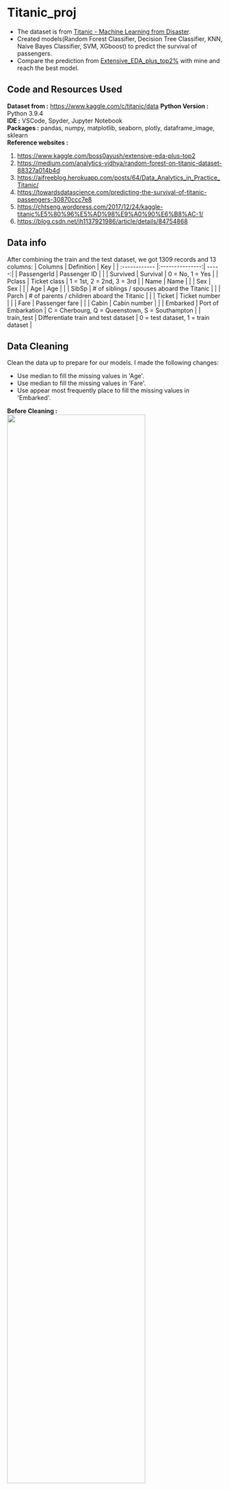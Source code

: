 # Titanic_proj  

* The dataset is from [Titanic - Machine Learning from Disaster](https://www.kaggle.com/c/titanic/data).
* Created models(Random Forest Classifier, Decision Tree Classifier, KNN, Naive Bayes Classifier, SVM, XGboost) to predict the survival of passengers.
* Compare the prediction from [Extensive_EDA_plus_top2%](https://www.kaggle.com/boss0ayush/extensive-eda-plus-top2) with mine and reach the best model.

## Code and Resources Used

**Dataset from :** <https://www.kaggle.com/c/titanic/data>
**Python Version :** Python 3.9.4  
**IDE :** VSCode, Spyder, Jupyter Notebook  
**Packages :** pandas, numpy, matplotlib, seaborn, plotly, dataframe_image, sklearn  
**Reference websites :**

1. <https://www.kaggle.com/boss0ayush/extensive-eda-plus-top2>  
2. <https://medium.com/analytics-vidhya/random-forest-on-titanic-dataset-88327a014b4d>  
3. <https://aifreeblog.herokuapp.com/posts/64/Data_Analytics_in_Practice_Titanic/>  
4. <https://towardsdatascience.com/predicting-the-survival-of-titanic-passengers-30870ccc7e8>  
5. <https://chtseng.wordpress.com/2017/12/24/kaggle-titanic%E5%80%96%E5%AD%98%E9%A0%90%E6%B8%AC-1/>  
6. <https://blog.csdn.net/jh1137921986/article/details/84754868>  

## Data info

After combining the train and the test dataset, we got 1309 records and 13 columns:
| Columns  | Definition  | Key |
| :------------ |:---------------:| -----:|
| PassengerId | Passenger ID |  |
| Survived | Survival | 0 = No, 1 = Yes |
| Pclass | Ticket class | 1 = 1st, 2 = 2nd, 3 = 3rd |
| Name | Name |  |
| Sex | Sex |  |
| Age | Age |  |
| SibSp | # of siblings / spouses aboard the Titanic |  |
| Parch | # of parents / children aboard the Titanic |  |
| Ticket | Ticket number |  |
| Fare | Passenger fare |  |
| Cabin | Cabin number |  |
| Embarked | Port of Embarkation | C = Cherbourg, Q = Queenstown, S = Southampton |
| train_test | Differentiate train and test dataset | 0 = test dataset, 1 = train dataset |

## Data Cleaning

Clean the data up to prepare for our models. I made the following changes:

* Use median to fill the missing values in 'Age'.
* Use median to fill the missing values in 'Fare'.  
* Use appear most frequently place to fill the missing values in 'Embarked'.

**Before Cleaning :**
<img src="https://github.com/JohnnyHsieh1020/Titanic_proj/tree/main/images/before_cleaning.png" width=80%, heigh=80%>  

**After Cleaning :**
<img src="https://github.com/JohnnyHsieh1020/Titanic_proj/tree/main/images/after_cleaning.png" width=80%, heigh=80%>

## Exploratory Data Analysis (EDA)

Below are a few tables and graphs I made. Try to analyzing and visualizing the dataset.

## Model Building

1. I used 6 different models and evaluated them using ```cross_val_score``` .  

    | Model  | cross_val_score  |
    | :------------ |---------------:|
    | **Random Forest Classifier** | 0.810 |
    | **Decision Tree Classifier** | 0.804 |
    | **KNN** | **0.820** |
    | **Naive Bayes Classifier** | 0.711 |
    | **SVM** | 0.809 |
    | **XGboost** | 0.818 |

2. I also used GridsearchCV to find out the best group of parameters that can optimize these models.

    | Model  | best_score_  |
    | :------------ |---------------:|
    | **Random Forest Classifier** | 0.818 |
    | **Decision Tree Classifier** | 0.810 |
    | **KNN** | 0.820 |
    | **Naive Bayes Classifier** | 0.770 |
    | **SVM** | 0.815 |
    | **XGboost** | **0.835** |

## Model performance

I used the prediction from [Extensive_EDA_plus_top2%](https://www.kaggle.com/boss0ayush/extensive-eda-plus-top2) to compare with mine. 
